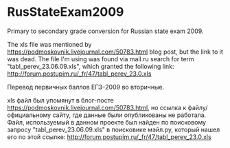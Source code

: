 # RusStateExam2009

Primary to secondary grade conversion for Russian state exam 2009.

The xls file was mentioned by https://podmoskovnik.livejournal.com/50783.html blog post, but the link to it was dead. The file I'm using was found via mail.ru search for term "tabl_perev_23.06.09.xls", which granted the following link: http://forum.postupim.ru/_fr/47/tabl_perev_23.0.xls


Перевод первичных баллов ЕГЭ-2009 во вторичные.

xls файл был упомянут в блог-посте https://podmoskovnik.livejournal.com/50783.html, но ссылка к файлу/официальному сайту, где данные были опубликованы не работала. Файл, используемый в данном проекте был найден по поисковому запросу "tabl_perev_23.06.09.xls" в поисковике мэйл.ру, который нашел его по этой ссылке: http://forum.postupim.ru/_fr/47/tabl_perev_23.0.xls
